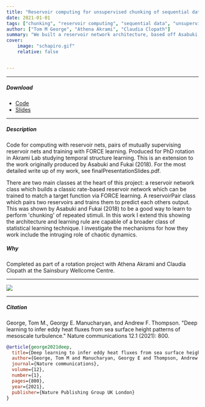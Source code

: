 ```yaml
---
title: "Reservoir computing for unsupervised chunking of sequential data" 
date: 2021-01-01
tags: ["chunking", "reservoir computing", "sequential data", "unsupervised learning"]
author: ["Tom M George", "Athena Akrami", "Claudia Clopath"]
summary: "We built a reservoir network architecture, based off Asabuki et al. (2018), which can chunk sequential data into meaningful segments without supervision." 
cover:
    image: "schapiro.gif"
    relative: false


---
```


---

##### Download

+ [Code](https://github.com/TomGeorge1234/ReservoirComputing/)
+ [Slides](rotation.pdf)
---

##### Description

Code for computing with reservoir nets, pairs of mutually supervising reservoir nets and training with FORCE learning. Produced for PhD rotation in Akrami Lab studying temporal structure learning. This is an extension to the work originally produced by Asabuki and Fukai (2018). For the most detailed write up of my work, see finalPresentationSlides.pdf.

There are two main classes at the heart of this project: a reservoir network class which builds a classic rate-based reservoir network which can be trained to match a target function via FORCE learning. A reservoirPair class which pairs two reservoirs and trains them to predict each others output. This was shown by Asabuki and Fukai (2018) to be a good way to learn to perform 'chunking' of repeated stimuli. In this work I extend this showing the architecture and learning rule are capable of a broader class of statistical learning technique. I investigate the mechanisms for how they work include the intruging role of chaotic dynamics.

##### Why

Completed as part of a rotation project with Athena Akrami and Claudia Clopath at the Sainsbury Wellcome Centre. 

---


![](turbulence.gif)

---

##### Citation

George, Tom M., Georgy E. Manucharyan, and Andrew F. Thompson. "Deep learning to infer eddy heat fluxes from sea surface height patterns of mesoscale turbulence." Nature communications 12.1 (2021): 800.

```BibTeX
@article{george2021deep,
  title={Deep learning to infer eddy heat fluxes from sea surface height patterns of mesoscale turbulence},
  author={George, Tom M and Manucharyan, Georgy E and Thompson, Andrew F},
  journal={Nature communications},
  volume={12},
  number={1},
  pages={800},
  year={2021},
  publisher={Nature Publishing Group UK London}
}
```

